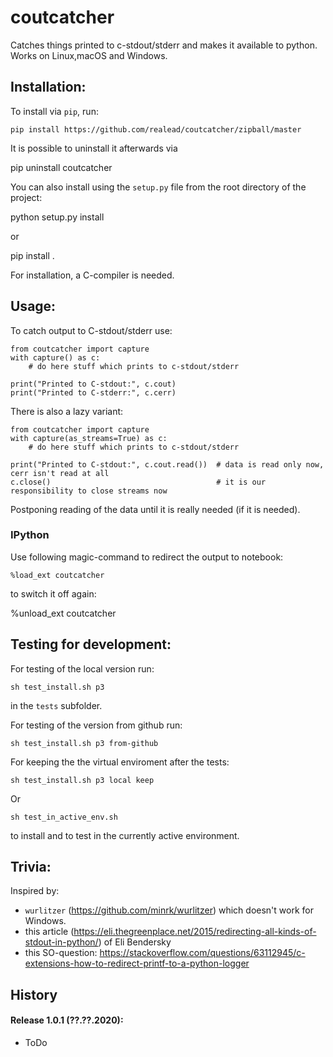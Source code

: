 # coutcatcher

Catches things printed to c-stdout/stderr and makes it available to python. Works on Linux,macOS and Windows. 

## Installation:

To install via `pip`, run:

    pip install https://github.com/realead/coutcatcher/zipball/master

It is possible to uninstall it afterwards via

   pip uninstall coutcatcher

You can also install using the `setup.py` file from the root directory of the project:

   python setup.py install

or 

   pip install .

For installation, a C-compiler is needed.


## Usage:

To catch output to C-stdout/stderr use:

    from coutcatcher import capture
    with capture() as c:
        # do here stuff which prints to c-stdout/stderr

    print("Printed to C-stdout:", c.cout)
    print("Printed to C-stderr:", c.cerr)


There is also a lazy variant:

    from coutcatcher import capture
    with capture(as_streams=True) as c:
        # do here stuff which prints to c-stdout/stderr

    print("Printed to C-stdout:", c.cout.read())  # data is read only now, cerr isn't read at all
    c.close()                                     # it is our responsibility to close streams now

Postponing reading of the data until it is really needed (if it is needed).

### IPython

Use following magic-command to redirect the output to notebook:

    %load_ext coutcatcher

to switch it off again:

   %unload_ext coutcatcher

## Testing for development:

For testing of the local version run:

    sh test_install.sh p3

in the `tests` subfolder.

For testing of the version from github run:

    sh test_install.sh p3 from-github

For keeping the the virtual enviroment after the tests:

    sh test_install.sh p3 local keep

Or 

    sh test_in_active_env.sh

to install and to test in the currently active environment.

## Trivia:

Inspired by:
  
  * `wurlitzer` (https://github.com/minrk/wurlitzer) which doesn't work for Windows.
  * this article (https://eli.thegreenplace.net/2015/redirecting-all-kinds-of-stdout-in-python/) of Eli Bendersky
  * this SO-question: https://stackoverflow.com/questions/63112945/c-extensions-how-to-redirect-printf-to-a-python-logger

## History

#### Release 1.0.1 (??.??.2020):
  
  * ToDo
    
